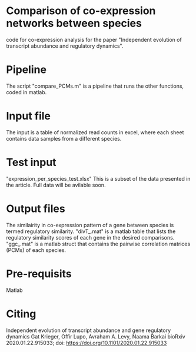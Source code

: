 # Comparison of co-expression networks between species
code for co-expression analysis for the paper "Independent evolution of transcript abundance and regulatory dynamics". 

# Pipeline
The script "compare_PCMs.m" is a pipeline that runs the other functions, coded in matlab.
# Input file
The input is a table of normalized read counts in excel, where each sheet contains data samples from a different species.
# Test input
"expression_per_species_test.xlsx"
This is a subset of the data presented in the article.
Full data will be avilable soon.
# Output files
The similairity in co-expression pattern of a gene between species is termed regulatory similarity.
"divT_<date>.mat" is a matlab table that lists the regulatory similarity scores of each gene in the desired comparisons.
"ggc_<date>.mat" is a matlab struct that contains the pairwise correlation matrices (PCMs) of each species.
# Pre-requisits
Matlab
# Citing
Independent evolution of transcript abundance and gene regulatory dynamics
Gat Krieger, Offir Lupo, Avraham A. Levy, Naama Barkai
bioRxiv 2020.01.22.915033; doi: https://doi.org/10.1101/2020.01.22.915033

